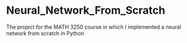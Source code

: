 # Neural_Network_From_Scratch
The project for the MATH 3250 course in which I implemented a neural network from scratch in Python
